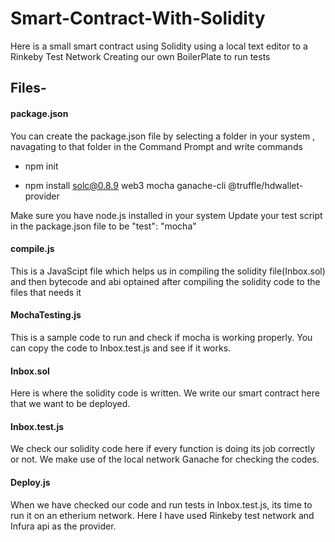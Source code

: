# Smart-Contract-With-Solidity
Here is a small smart contract using Solidity using a local text editor to a Rinkeby Test Network Creating our own BoilerPlate to run tests

## Files-


#### package.json

You can create the package.json file by selecting a folder in your system , navagating to that folder in the Command Prompt and write commands 
* npm init

* npm install solc@0.8.9 web3 mocha ganache-cli @truffle/hdwallet-provider
 
Make sure you have node.js installed in your system 
Update your test script in the package.json file to be "test": "mocha"



#### compile.js

This is a JavaScipt file which helps us in compiling the solidity file(Inbox.sol) and then bytecode and abi optained after compiling the 
solidity code to the files that needs it

#### MochaTesting.js

This is a sample code to run and check if mocha is working properly. You can copy the code to Inbox.test.js and see if it works.


#### Inbox.sol

Here is where the solidity code is written. We write our smart contract here that we want to be deployed.

#### Inbox.test.js

We check our solidity code here if every function is doing its job correctly or not. We make use of the local network Ganache for checking the codes.


#### Deploy.js

When we have checked our code and run tests in Inbox.test.js, its time to run it on an etherium network. Here I have used Rinkeby test network and Infura api as the provider.













